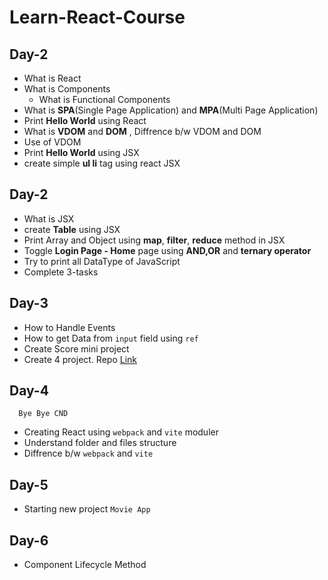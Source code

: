 # Learn-React-Course

## Day-2

- What is React
- What is Components
   - What is Functional Components
- What is __SPA__(Single Page Application) and __MPA__(Multi Page Application)
- Print __Hello World__ using React
- What is __VDOM__ and __DOM__ , Diffrence b/w VDOM and DOM
- Use of VDOM
- Print __Hello World__ using JSX
- create simple __ul li__ tag using react JSX

## Day-2

- What is JSX
- create __Table__ using JSX
- Print Array and Object using __map__, __filter__, __reduce__ method in JSX
- Toggle __Login Page - Home__ page using __AND,OR__ and __ternary operator__
- Try to print all DataType of JavaScript
- Complete 3-tasks

## Day-3

- How to Handle Events
- How to get Data from `input` field using `ref`
- Create Score mini project
- Create 4 project. Repo [Link](https://github.com/rishiirajanand/Small-Project-ReactJsCND)

## Day-4
      Bye Bye CND
- Creating React using `webpack` and `vite` moduler
- Understand folder and files structure
- Diffrence b/w `webpack` and `vite`

## Day-5

- Starting new project `Movie App`

## Day-6

- Component Lifecycle Method